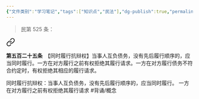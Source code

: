 ```yaml
---
{"文件类别":"学习笔记","tags":["知识点","民法"],"dg-publish":true,"permalink":"/学习笔记studyup/知识点cheese/同时履行抗辩权/","dgPassFrontmatter":true,"created":"2024-10-17T08:50:38.305+08:00","updated":"2024-10-25T12:30:30.895+08:00"}
---
```


> 民第 525 条：
<div class="transclusion internal-embed is-loaded"><a class="markdown-embed-link" href="////#t525" aria-label="Open link"><svg xmlns="http://www.w3.org/2000/svg" width="24" height="24" viewBox="0 0 24 24" fill="none" stroke="currentColor" stroke-width="2" stroke-linecap="round" stroke-linejoin="round" class="svg-icon lucide-link"><path d="M10 13a5 5 0 0 0 7.54.54l3-3a5 5 0 0 0-7.07-7.07l-1.72 1.71"></path><path d="M14 11a5 5 0 0 0-7.54-.54l-3 3a5 5 0 0 0 7.07 7.07l1.71-1.71"></path></svg></a><div class="markdown-embed">



**第五百二十五条**　【同时履行抗辩权】当事人互负债务，没有先后履行顺序的，应当同时履行。一方在对方履行之前有权拒绝其履行请求。一方在对方履行债务不符合约定时，有权拒绝其相应的履行请求。 

</div></div>


同时履行抗辩权：当事人互负债务，没有先后履行顺序的，应当同时履行。 一方在对方履行之前有权拒绝其履行请求 #背诵/概念 